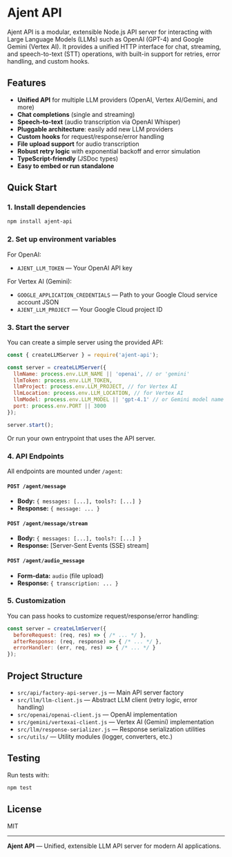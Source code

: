 # Ajent API

Ajent API is a modular, extensible Node.js API server for interacting with Large Language Models (LLMs) such as OpenAI (GPT-4) and Google Gemini (Vertex AI). It provides a unified HTTP interface for chat, streaming, and speech-to-text (STT) operations, with built-in support for retries, error handling, and custom hooks.

## Features

- **Unified API** for multiple LLM providers (OpenAI, Vertex AI/Gemini, and more)
- **Chat completions** (single and streaming)
- **Speech-to-text** (audio transcription via OpenAI Whisper)
- **Pluggable architecture**: easily add new LLM providers
- **Custom hooks** for request/response/error handling
- **File upload support** for audio transcription
- **Robust retry logic** with exponential backoff and error simulation
- **TypeScript-friendly** (JSDoc types)
- **Easy to embed or run standalone**

## Quick Start

### 1. Install dependencies

```bash
npm install ajent-api
```

### 2. Set up environment variables

For OpenAI:
- `AJENT_LLM_TOKEN` — Your OpenAI API key

For Vertex AI (Gemini):
- `GOOGLE_APPLICATION_CREDENTIALS` — Path to your Google Cloud service account JSON
- `AJENT_LLM_PROJECT` — Your Google Cloud project ID

### 3. Start the server

You can create a simple server using the provided API:

```js
const { createLLMServer } = require('ajent-api');

const server = createLLMServer({
  llmName: process.env.LLM_NAME || 'openai', // or 'gemini'
  llmToken: process.env.LLM_TOKEN,
  llmProject: process.env.LLM_PROJECT, // for Vertex AI
  llmLocation: process.env.LLM_LOCATION, // for Vertex AI
  llmModel: process.env.LLM_MODEL || 'gpt-4.1' // or Gemini model name
  port: process.env.PORT || 3000
});

server.start();
```

Or run your own entrypoint that uses the API server.

### 4. API Endpoints

All endpoints are mounted under `/agent`:

#### `POST /agent/message`
- **Body:** `{ messages: [...], tools?: [...] }`
- **Response:** `{ message: ... }`

#### `POST /agent/message/stream`
- **Body:** `{ messages: [...], tools?: [...] }`
- **Response:** [Server-Sent Events (SSE) stream]

#### `POST /agent/audio_message`
- **Form-data:** `audio` (file upload)
- **Response:** `{ transcription: ... }`

### 5. Customization

You can pass hooks to customize request/response/error handling:

```js
const server = createLlmServer({
  beforeRequest: (req, res) => { /* ... */ },
  afterResponse: (req, response) => { /* ... */ },
  errorHandler: (err, req, res) => { /* ... */ }
});
```

## Project Structure

- `src/api/factory-api-server.js` — Main API server factory
- `src/llm/llm-client.js` — Abstract LLM client (retry logic, error handling)
- `src/openai/openai-client.js` — OpenAI implementation
- `src/gemini/vertexai-client.js` — Vertex AI (Gemini) implementation
- `src/llm/response-serializer.js` — Response serialization utilities
- `src/utils/` — Utility modules (logger, converters, etc.)

## Testing

Run tests with:

```bash
npm test
```

## License

MIT

---

**Ajent API** — Unified, extensible LLM API server for modern AI applications.
